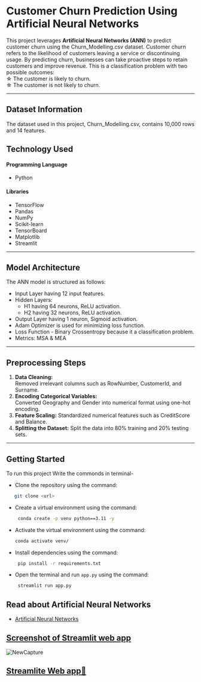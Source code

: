 # Customer Churn Prediction Using Artificial Neural Networks  

This project leverages **Artificial Neural Networks (ANN)** to predict customer churn using the Churn_Modelling.csv dataset. Customer churn refers to the likelihood of customers leaving a service or discontinuing usage. By predicting churn, businesses can take proactive steps to retain customers and improve revenue. This is a classification problem with two possible outcomes:  
&star; The customer is likely to churn.  
&star; The customer is not likely to churn.  

---

## Dataset Information  
The dataset used in this project, Churn_Modelling.csv, contains 10,000 rows and 14 features. 
## Technology Used  
 #### Programming Language
 - Python
  #### Libraries 
   - TensorFlow  
   - Pandas  
   - NumPy  
   - Scikit-learn  
   - TensorBoard  
   - Matplotlib  
   - Streamlit  

---

## Model Architecture  
The ANN model is structured as follows:  
- Input Layer having 12 input features.  
- Hidden Layers: 
  -  H1 having 64 neurons, ReLU activation.  
  - H2 having 32 neurons, ReLU activation.  
- Output Layer having 1 neuron, Sigmoid activation.  
- Adam Optimizer is used for minimizing loss function. 
- Loss Function - Binary Crossentropy because it a classification problem.
- Metrics: MSA & MEA 

---

## Preprocessing Steps  
1. **Data Cleaning:**  
   Removed irrelevant columns such as RowNumber, CustomerId, and Surname.  
2. **Encoding Categorical Variables:**  
   Converted Geography and Gender into numerical format using one-hot encoding.  
3. **Feature Scaling:** 
   Standardized numerical features such as CreditScore and Balance.  
4. **Splitting the Dataset:** 
   Split the data into 80% training and 20% testing sets.  

---

## Getting Started

To run this project Write the commonds in terminal-

- Clone the repository using the command:  
```bash
   git clone <url> 
``` 
- Create a virtual environment using the command: 
  ``` bash
   conda create -p venv python==3.11 -y
  ```   
- Activate the virtual environment using the command: 
   ```bash
   conda activate venv/
   ```  
- Install dependencies using the command:  
  ``` bash
   pip install -r requirements.txt
   ```  
- Open the terminal and run `app.py` using the command:  
  ``` bash
   streamlit run app.py
   ```


## Read about Artificial Neural Networks 

 - [Artificial Neural Networks](https://medium.com/machine-learning-researcher/artificial-neural-network-ann-4481fa33d85a)
 

## [Screenshot of Streamlit web app]()

![NewCapture](https://github.com/user-attachments/assets/1a1b4a68-766a-4ba6-8121-0e0390b9d976)
## [Streamlite Web app🌷](https://jdjvrdz58skzwagq7r8x4l.streamlit.app/)
